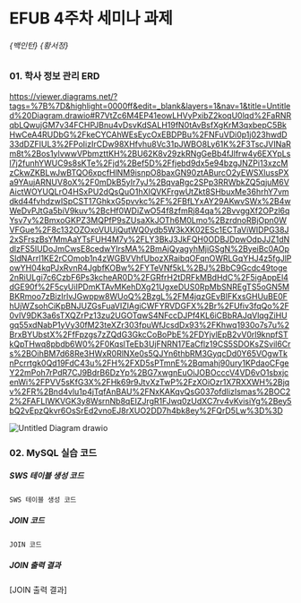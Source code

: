 # EFUB 4주차 세미나 과제

###### {백인턴} {황서정}



### 01. 학사 정보 관리 ERD

https://viewer.diagrams.net/?tags=%7B%7D&highlight=0000ff&edit=_blank&layers=1&nav=1&title=Untitled%20Diagram.drawio#R7VtZc6M4EP41eowLHVyPxibZ2koqU0lqd%2FaRNRqbLQwujGM7v34FCHPJBnu4vDsvKdSALH19fN0tAvBsfXgKrM3qxbepC5BkHwCeA4RUDbG%2FkeCYCAhWEsEycOxEBDPBu%2FNFuVDi0p1j023hwdD33dDZFIUL3%2FPoIizIrCDw98XHfvhu8Vc31pJWBO8Ly61K%2F3TscJVINaRm8t%2Bos1ylvwwVPbmzttKH%2BU62K8v29zkRNgGeBb4fJlfrw4y6EXYpLsl7j2funhYWUC9s8sKTe%2Fjd%2Bef5D%2Ffjebd9dx5e94bzgJNZPi13xzcMzCkwZKBLwJwBTQO6xpcfHlNM9isnpO8baxGN90ztABurcO2yEWSXlussPXa9YAujARNUV8oX%2F0mDkB5yIr7yJ%2BqvaRgc2SPp3RRWbkZQ5qjuM6VAictWOYUQLrO4HSxPU2dQsQuO1hXIQVKFrgwUtZkt8SHbuxMe36hrhY7vmdkd44fvhdzwISpCST17GhkxG5pvvkc%2F%2FBfLYxAY29AKwvSWx%2B4wWeDvPJtGa5biV9kuv%2BcHf0WDiZwO54f8zfmRj84qa%2BvvggXf2OPzl6qYsv7y%2BmxoGKPZ3MQPfP9sZUsaXkJOTh6M0Lmo%2BzrdnoRBjOpn0WVFGue%2F8c132OZOxoVUUjQutWQ0ydb5W3kXK02ESc1ECTaViWIDPG38J2xSFrszBsYMmAaYTsFUH4M7y%2FLY3BkJ3JkFQH0ODBJDpwOdpJJZ1dNdlzFS5IUDoJmCwsE8cedwYIrsMA%2BmAjQyagyhMjiGSgN%2ByeiBc0AOpSIdNArrl1KE2rCOmob1n4zWGBVVhfUbozXRaibqOFqnOWRLGqYHJ4z5fgJlPowYH04kqPJxRvnR4JgbfKOBw%2FYTeVNf5kL%2BJ%2BbC9Gcdc49toge2nRiULgi7c6CzbF6Ps3kcheAR0D%2FGRfrH2tDRFkMBdHdC%2F5igAppEl4dGE90f%2F5cyUiIPDmKTAvMKehDXg21UgxeDUS0RpMbSNREgTS5oGN5MBKRmoo7zBizIrlvJGwppw8WUoQ%2BzgL%2FM4jqzGEvBIFKxsGHUuBE0FhUjWZsohCiKpBNJUZGsFuaVIZlAgiCWFYRVDGFX%2Br%2FUfiv3fqQo%2F0vIV9DK3a6sTXQZrPz13zu2UGOTqwS4NFccDJPf4KL6iCBbRAJqVlqgZiHUgq55xdNabP1yVy30fM23teXZr303fpuWfJcsdDx93%2FKhwq1930o7s7u%2BrxBYUbstX%2FfFpzgs7zZQdG3GkcCoBoPbE%2FDYjvlEpB2vV0rl9knpfSTkQpTHwq8pbdb6W0%2F0KqslTeEb3UjFNRN17EaCflz19CS5SDOKsZSvil6Crs%2BOihBM7d68Re3HWxR0RlNXe0s5QJYn6thbRM3GyqcDd0Y65VOgwTknPcrrtgk0Qd19FdC43u%2FH%2FXD5sPTmnE%2Bqmahj90ury1KPdaoCFgeY22mPoh7rPdR7CJ9BdrB6DzYp%2BG7xwgnEuOiJOBOcccV4VD6vO1sbxjcenWi%2FPVV5sKfG3X%2FHk69r9JtvXzTwP%2FzXOiOzr1X7RXXWH%2Bjqv%2FR%2Bnd4vlu1p4jTqfAnBAU%2FNxKAKqvQsG037ofdIizIsmas%2BOC22%2FAFLIWKVGK3y8WsrnNb8qEIZJrgR1FJwq0zUdXC7rv4vKvisiYg%2Bey5bQ2vEpzQkvr6OsSrEd2vnoEJ8rXUO2DD7h4bk8ey%2FQrD5Lw%3D%3D


![Untitled Diagram drawio](https://user-images.githubusercontent.com/86144019/162711174-58b629a7-612f-4333-a964-749a25312ad0.png)



### 02. MySQL 실습 코드

##### SWS 테이블 생성 코드

```
SWS 테이블 생성 코드
```



##### JOIN 코드

```
JOIN 코드
```



##### JOIN 출력 결과

[JOIN 출력 결과]
